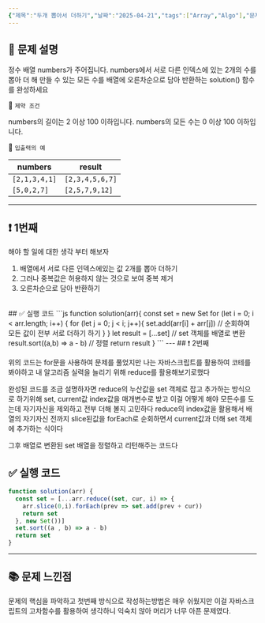 ```yaml
---
{"제목":"두개 뽑아서 더하기","날짜":"2025-04-21","tags":["Array","Algo"],"문제 번호":"3","출제":"https://school.programmers.co.kr/learn/courses/30/lessons/68644?language=javascript","dg-publish":true,"permalink":"/공부/Algo/배열/두개 뽑아서 더하기/","dgPassFrontmatter":true}
---
```


## 📔 문제 설명

정수 배열 numbers가 주어집니다. numbers에서 서로 다른 인덱스에 있는 2개의 수를 뽑아 더 해 만들 수 있는 모든 수를 배열에 오른차순으로 담아 반환하는 solution() 함수를 완성하세요

📓 `제약 조건` 

numbers의 길이는 2 이상 100 이하입니다.
numbers의 모든 수는 0 이상 100 이하입니다.

📓 `입출력의 예`

|numbers|result|
|---|---|
|`[2,1,3,4,1]`|`[2,3,4,5,6,7]`|
|`[5,0,2,7]`|`[2,5,7,9,12]`|

---
## ❗ 1번째

해야 할 일에 대한 생각 부터 해보자

1. 배열에서 서로 다른 인덱스에있는 값 2개를 뽑아 더하기
2. 그러나 중복값은 허용하지 않는 것으로 보여 중복 제거
3. 오른차순으로 담아 반환하기
<br>
## ✅ 실행 코드
```js
function solution(arr){
  const set = new Set
  for (let i = 0; i < arr.length; i++) { 
    for (let j = 0; j < i; j++){ 
      set.add(arr[i] + arr[j]) // 순회하여 모든 값이 전부 서로 더하기 하기
    }
  }
  let result = [...set] // set 객체를 배열로 변환
  result.sort((a,b) => a - b) // 정렬
  return result
}
```
---
## ❗ 2번째

위의 코드는 for문을 사용하여 문제를 풀었지만 나는 자바스크립트를 활용하여 코테를 봐야하고 내 알고리즘 실력을 늘리기 위해 reduce를 활용해보기로했다

완성된 코드를 조금 설명하자면 reduce의 누산값을 set 객체로 잡고 추가하는 방식으로 하기위해 set, current값 index값을 매개변수로 받고 이걸 어떻게 해야 모든수를 도는데 자기자신을 제외하고 전부 더해 볼지 고민하다 reduce의 index값을 활용해서 배열의 자기자신 전까지 slice된값을 forEach로 순회하면서 current값과 더해 set 객체에 추가하는 식이다

그후 배열로 변환된 set 배열을 정렬하고 리턴해주는 코드다
<br>
## ✅ 실행 코드

```js
function solution(arr) {
  const set = [...arr.reduce((set, cur, i) => {
    arr.slice(0,i).forEach(prev => set.add(prev + cur))
    return set
  }, new Set())] 
  set.sort((a , b) => a - b)
  return set
}

```
---
## 📚 문제 느낀점

문제의 핵심을 파악하고 첫번째 방식으로 작성하는방법은 매우 쉬웠지만 이걸 자바스크립트의 고차함수를 활용하여 생각하니 익숙치 않아 머리가 너무 아픈 문제였다.
